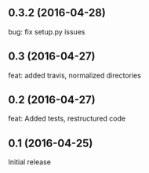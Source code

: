 ## 0.3.2 (2016-04-28)
bug: fix setup.py issues

## 0.3 (2016-04-27)
feat: added travis, normalized directories


## 0.2 (2016-04-27)
feat: Added tests, restructured code


## 0.1 (2016-04-25)

Initial release
